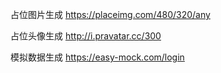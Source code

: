 占位图片生成
https://placeimg.com/480/320/any

占位头像生成
http://i.pravatar.cc/300

模拟数据生成
https://easy-mock.com/login
